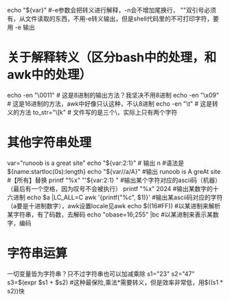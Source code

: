 echo "${var}" #-e参数会把转义进行解释，-n会不增加尾换行， ""双引号必须有，从文件读取的东西，不用-e转义输出，但是shell代码里的不可打印字符，要用 -e 输出

# 关于解释转义（区分bash中的处理，和awk中的处理）
echo -en "\0011" # 这是8进制的输出方法？我坚决不用8进制
echo -en "\x09" # 这是16进制的方法，awk中好像只认这种，不认8进制
echo -en "\t" # 这是转义的方法
to_str="\\\[k" # 文件写的是三个\，实际上只有两个字符


# 其他字符串处理
var="runoob is a great site"
echo "${var:2:1}" # 输出 n  #语法是${name:startloc(0s):length}
echo "${var//a/A}" #输出 runoob is A greAt site  #【所有】替换
printf "%x" "'${var:2:1} " #输出某个字符对应的ascii码（机器） （最后有一个空格，因为叹号不会被执行）
printf "%x" 2024 #输出某数字的十六进制
echo $a |LC_ALL=C awk '{printf("%c", $1)}' #输出某ascii码对应的字符 （a要是十进制数字），awk设置locale见awk
echo $((16#FF)) #以某进制来解析某字符串，有了码数，去解码
echo "obase=16;255" |bc #以某进制来表示某数字，编码

# 字符串运算
一切变量皆为字符串？只不过字符串也可以加减乘除
s1="23"
s2="47"
s3=$(expr $s1 + $s2) #这种最保险,乘法*需要转义，但是效率非常低，用$((s1 * s2))快

